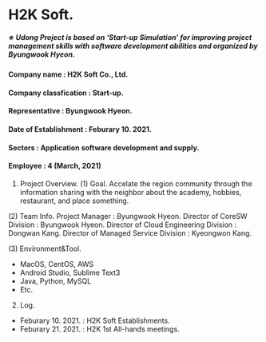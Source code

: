 # H2K Soft.
##### ※ Udong Project is based on ‘Start-up Simulation’ for improving project management skills with software development abilities and organized by Byungwook Hyeon.

#### Company name : H2K Soft Co., Ltd.
#### Company classfication : Start-up.
#### Representative : Byungwook Hyeon.
#### Date of Establishment : Feburary 10. 2021.
#### Sectors : Application software development and supply.
#### Employee : 4 (March, 2021)

1. Project Overview.
(1) Goal.
Accelate the region community through the information sharing with the neighbor about the academy, hobbies, restaurant, and place something.

(2) Team Info.
Project Manager : Byungwook Hyeon.
Director of CoreSW Division : Byungwook Hyeon.
Director of Cloud Engineering Division : Dongwan Kang.
Director of Managed Service Division : Kyeongwon Kang.

(3) Environment&Tool.
- MacOS, CentOS, AWS
- Android Studio, Sublime Text3
- Java, Python, MySQL
- Etc.

2. Log.
- Feburary 10. 2021. : H2K Soft Establishments.
- Feburary 21. 2021. : H2K 1st All-hands meetings.
